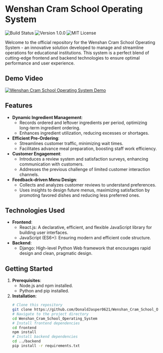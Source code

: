 # Wenshan Cram School Operating System
![Build Status](https://img.shields.io/badge/build-passing-brightgreen) 
![Version 1.0.0](https://img.shields.io/badge/version-1.0.0-blue) 
![MIT License](https://img.shields.io/badge/license-MIT-green)

Welcome to the official repository for the Wenshan Cram School Operating System - an innovative solution developed to manage and streamline operations for educational institutions. This system is a perfect blend of cutting-edge frontend and backend technologies to ensure optimal performance and user experience.

##  Demo Video
[![Wenshan Cram School Operating System Demo](https://img.youtube.com/vi/UJ_Pa57Ln88/0.jpg)](https://www.youtube.com/watch?v=UJ_Pa57Ln88)

##  Features

- **Dynamic Ingredient Management**:
  - Records ordered and leftover ingredients per period, optimizing long-term ingredient ordering.
  - Enhances ingredient utilization, reducing excesses or shortages.
- **Efficient Pre-Ordering**:
  - Streamlines customer traffic, minimizing wait times.
  - Facilitates advance meal preparation, boosting staff work efficiency.
- **Customer Engagement**:
  - Introduces a review system and satisfaction surveys, enhancing communication with customers.
  - Addresses the previous challenge of limited customer interaction channels.
- **Feedback-driven Menu Design**:
  - Collects and analyzes customer reviews to understand preferences.
  - Uses insights to design future menus, maximizing satisfaction by promoting favored dishes and reducing less preferred ones.

##  Technologies Used

- **Frontend**:
  - React.js: A declarative, efficient, and flexible JavaScript library for building user interfaces.
  - JavaScript (ES6+): Ensuring modern and efficient code structure.
- **Backend**:
  - Django: High-level Python Web framework that encourages rapid design and clean, pragmatic design.

##  Getting Started

1. **Prerequisites**:
   - Node.js and npm installed.
   - Python and pip installed.
2. **Installation**:
   ```bash
   # Clone this repository
   git clone https://github.com/DonaldJasper0621/Wenshan_Cram_School_Operating_System.git
   # Navigate to the project directory
   cd Wenshan_Cram_School_Operating_System
   # Install frontend dependencies
   cd frontend
   npm install
   # Install backend dependencies
   cd ../backend
   pip install -r requirements.txt
